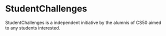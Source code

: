 # StudentChallenges
StudentChallenges is a independent initiative by the alumnis of CS50 aimed to any students interested. 
